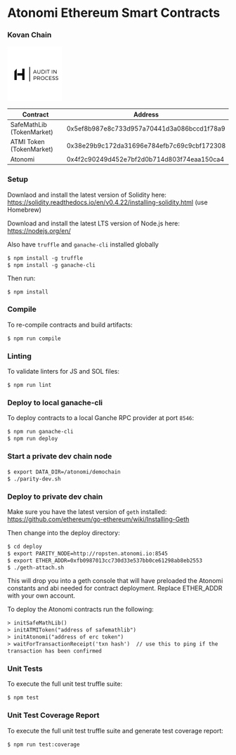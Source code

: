 # Atonomi Ethereum Smart Contracts

### Kovan Chain

<img src="hosho.png" alt="Hosho audit in process" height="125px"/>

| Contract  | Address |
| ------------- | ------------- |
| SafeMathLib (TokenMarket)  | 0x5ef8b987e8c733d957a70441d3a086bccd1f78a9 |
| ATMI Token (TokenMarket)  | 0x38e29b9c172da31696e784efb7c69c9cbf172308 |
| Atonomi | 0x4f2c90249d452e7bf2d0b714d803f74eaa150ca4 |


### Setup

Downlaod and install the latest version of Solidity here: https://solidity.readthedocs.io/en/v0.4.22/installing-solidity.html (use Homebrew)

Download and install the latest LTS version of Node.js here: https://nodejs.org/en/

Also have `truffle` and `ganache-cli` installed globally

```
$ npm install -g truffle
$ npm install -g ganache-cli
```

Then run: 

```
$ npm install
```

### Compile

To re-compile contracts and build artifacts:

```
$ npm run compile
```

### Linting

To validate linters for JS and SOL files:

```
$ npm run lint
```

### Deploy to local ganache-cli

To deploy contracts to a local Ganche RPC provider at port `8546`:

```
$ npm run ganache-cli
$ npm run deploy
```

### Start a private dev chain node

```
$ export DATA_DIR=/atonomi/demochain
$ ./parity-dev.sh
```

### Deploy to private dev chain

Make sure you have the latest version of `geth` installed: https://github.com/ethereum/go-ethereum/wiki/Installing-Geth

Then change into the deploy directory:

```
$ cd deploy
$ export PARITY_NODE=http://ropsten.atonomi.io:8545
$ export ETHER_ADDR=0xfb0987013cc730d33e537bb0ce61298ab8eb2553
$ ./geth-attach.sh
```

This will drop you into a geth console that will have preloaded the Atonomi constants and abi needed for contract deployment.  Replace ETHER_ADDR with your own account.

To deploy the Atonomi contracts run the following:
```
> initSafeMathLib()
> initATMIToken("address of safemathlib")
> initAtonomi("address of erc token")
> waitForTransactionReceipt('txn hash')  // use this to ping if the transaction has been confirmed
```

### Unit Tests

To execute the full unit test truffle suite: 

```
$ npm test
```

### Unit Test Coverage Report

To execute the full unit test truffle suite and generate test coverage report:

```
$ npm run test:coverage
```
